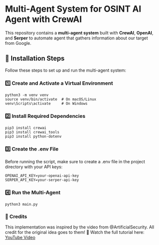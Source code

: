 # Multi-Agent System for OSINT AI Agent with CrewAI

This repository contains a **multi-agent system** built with **CrewAI**, **OpenAI**, and **Serper** to automate agent that gathers information about our target from Google.

## 🚀 Installation Steps

Follow these steps to set up and run the multi-agent system:

### **1️⃣ Create and Activate a Virtual Environment**
```
python3 -m venv venv
source venv/bin/activate  # On macOS/Linux
venv\Scripts\activate     # On Windows
```

### 2️⃣ Install Required Dependencies

```
pip3 install crewai
pip3 install crewai_tools
pip3 install python-dotenv
```

### 3️⃣ Create the .env File

Before running the script, make sure to create a .env file in the project directory with your API keys:
```
OPENAI_API_KEY=your-openai-api-key
SERPER_API_KEY=your-serper-api-key
```

### 4️⃣ Run the Multi-Agent
```
python3 main.py
```
### 🎥 Credits

This implementation was inspired by the video from @ArtificialSecurity. All credit for the original idea goes to them!
🔗 Watch the full tutorial here: [YouTube Video
](https://www.youtube.com/watch?v=GfwUGABFjvs)
